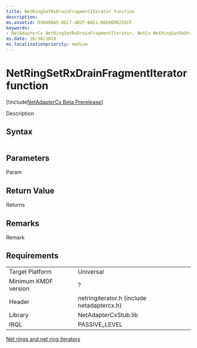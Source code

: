 ```yaml
---
title: NetRingSetRxDrainFragmentIterator function
description: 
ms.assetid: D3040BA5-0EC7-402F-B8E1-B6E06D6255CF
keywords:
- NetAdapterCx NetRingSetRxDrainFragmentIterator, NetCx NetRingSetRxDrainFragmentIterator
ms.date: 10/30/2018
ms.localizationpriority: medium
---
```


# NetRingSetRxDrainFragmentIterator function

[!include[NetAdapterCx Beta Prerelease](../netcx-beta-prerelease.md)]

Description

## Syntax

```cpp

```

## Parameters

Param

## Return Value

Returns 

## Remarks

Remark

## Requirements

|  |  |
| --- | --- |
| Target Platform | Universal |
| Minimum KMDF version | ? |
| Header | netringiterator.h (include netadaptercx.h) |
| Library | NetAdapterCxStub.lib |
| IRQL | PASSIVE_LEVEL |

[Net rings and net ring iterators](net-rings-and-net-ring-iterators.md)